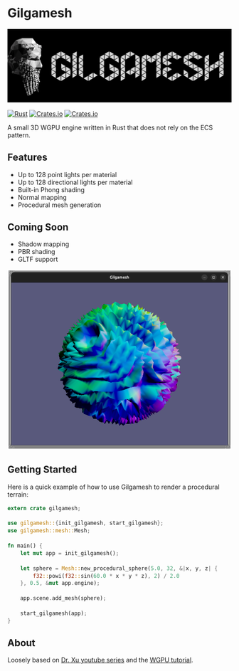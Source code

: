# Gilgamesh

![Gilgamesh Logo](logo.png)

[![Rust](https://github.com/BarthPaleologue/Gilgamesh/actions/workflows/rust.yml/badge.svg)](https://github.com/BarthPaleologue/Gilgamesh/actions/workflows/rust.yml)
[![Crates.io](https://img.shields.io/crates/v/gilgamesh)](https://crates.io/crates/gilgamesh)
[![Crates.io](https://img.shields.io/crates/l/gilgamesh)]()

A small 3D WGPU engine written in Rust that does not rely on the ECS pattern.

## Features

- Up to 128 point lights per material
- Up to 128 directional lights per material
- Built-in Phong shading
- Normal mapping
- Procedural mesh generation

## Coming Soon

- Shadow mapping
- PBR shading
- GLTF support

![Gilgamesh](https://github.com/BarthPaleologue/Gilgamesh/blob/main/cover.png?raw=true)

## Getting Started

Here is a quick example of how to use Gilgamesh to render a procedural terrain:

```rust
extern crate gilgamesh;

use gilgamesh::{init_gilgamesh, start_gilgamesh};
use gilgamesh::mesh::Mesh;

fn main() {
    let mut app = init_gilgamesh();

    let sphere = Mesh::new_procedural_sphere(5.0, 32, &|x, y, z| {
        f32::powi(f32::sin(60.0 * x * y * z), 2) / 2.0
    }, 0.5, &mut app.engine);

    app.scene.add_mesh(sphere);

    start_gilgamesh(app);
}
```

## About

Loosely based
on [Dr. Xu youtube series](https://www.youtube.com/watch?v=i6WMfY-XTZE&list=PL_UrKDEhALdJS0VrLPn7dqC5A4W1vCAUT)
and the [WGPU tutorial](https://sotrh.github.io/learn-wgpu/).
